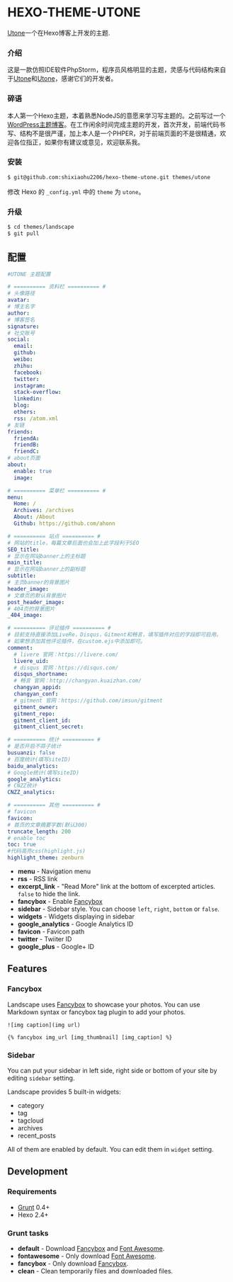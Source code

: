 # HEXO-THEME-UTONE

 [Utone](https://github.com/shixiaohu2206/hexo-theme-utone)一个在Hexo博客上开发的主题.

### 介绍

这是一款仿照IDE软件PhpStorm，程序员风格明显的主题，灵感与代码结构来自于[Utone](https://github.com/shixiaohu2206/hexo-theme-utone)和[Utone](https://github.com/shixiaohu2206/hexo-theme-utone)，感谢它们的开发者。

### 碎语

本人第一个Hexo主题，本着熟悉NodeJS的意愿来学习写主题的。之前写过一个[WordPress主题博客](https://utone.xiaohuaiqing.com/)。在工作闲余时间完成主题的开发，首次开发，前端代码书写、结构不是很严谨，加上本人是一个PHPER，对于前端页面的不是很精通，欢迎各位指正，如果你有建议或意见，欢迎联系我。



### 安装

``` bash
$ git@github.com:shixiaohu2206/hexo-theme-utone.git themes/utone
```
修改 Hexo 的 `_config.yml` 中的 `theme` 为 `utone`。



### 升级

``` bash
$ cd themes/landscape
$ git pull
```

## 配置

``` yml
#UTONE 主题配置

# ========== 资料栏 ========== #
# 头像路径
avatar:
# 博主名字
author:
# 博客签名
signature:
# 社交账号
social:
  email:
  github:
  weibo:
  zhihu:
  facebook:
  twitter:
  instagram:
  stack-overflow:
  linkedin:
  blog:
  others:
  rss: /atom.xml
# 友链
friends:
  friendA:
  friendB:
  friendC:
# about页面
about:
  enable: true
  image:

# ========== 菜单栏 ========== #
menu:
  Home: /
  Archives: /archives
  About: /About
  Github: https://github.com/ahonn

# ========== 站点 ========== #
# 网站的title，每篇文章后面也会加上此字段利于SEO
SEO_title:
# 显示在网站banner上的主标题
main_title:
# 显示在网站banner上的副标题
subtitle:
# 主页banner的背景图片
header_image:
# 文章页的默认背景图片
post_header_image:
# 404页的背景图片
_404_image:

# ========== 评论插件 ========== #
# 目前支持直接添加LiveRe，Disqus，Gitment和畅言，填写插件对应的字段即可启用。
# 如果想添加其他评论插件，在custom.ejs中添加即可。
comment:
  # livere 官网：https://livere.com/
  livere_uid:
  # disqus 官网：https://disqus.com/
  disqus_shortname:
  # 畅言 官网：http://changyan.kuaizhan.com/
  changyan_appid:
  changyan_conf:
  # gitment 官网：https://github.com/imsun/gitment
  gitment_owner:
  gitment_repo:
  gitment_client_id:
  gitment_client_secret:

# ========== 统计 ========== #
# 是否开启不蒜子统计
busuanzi: false
# 百度统计(填写siteID)
baidu_analytics:
# Google统计(填写siteID)
google_analytics:
# CNZZ统计
CNZZ_analytics:

# ========== 其他 ========== #
# favicon
favicon:
# 首页的文章摘要字数(默认300)
truncate_length: 200
# enable toc
toc: true
#代码高亮css(highlight.js)
highlight_theme: zenburn
```

- **menu** - Navigation menu
- **rss** - RSS link
- **excerpt_link** - "Read More" link at the bottom of excerpted articles. `false` to hide the link.
- **fancybox** - Enable [Fancybox]
- **sidebar** - Sidebar style. You can choose `left`, `right`, `bottom` or `false`.
- **widgets** - Widgets displaying in sidebar
- **google_analytics** - Google Analytics ID
- **favicon** - Favicon path
- **twitter** - Twiiter ID
- **google_plus** - Google+ ID

## Features

### Fancybox

Landscape uses [Fancybox] to showcase your photos. You can use Markdown syntax or fancybox tag plugin to add your photos.

```
![img caption](img url)

{% fancybox img_url [img_thumbnail] [img_caption] %}
```

### Sidebar

You can put your sidebar in left side, right side or bottom of your site by editing `sidebar` setting.

Landscape provides 5 built-in widgets:

- category
- tag
- tagcloud
- archives
- recent_posts

All of them are enabled by default. You can edit them in `widget` setting.

## Development

### Requirements

- [Grunt] 0.4+
- Hexo 2.4+

### Grunt tasks

- **default** - Download [Fancybox] and [Font Awesome].
- **fontawesome** - Only download [Font Awesome].
- **fancybox** - Only download [Fancybox].
- **clean** - Clean temporarily files and downloaded files.

[Hexo]: http://zespia.tw/hexo/
[Fancybox]: http://fancyapps.com/fancybox/
[Font Awesome]: http://fontawesome.io/
[Grunt]: http://gruntjs.com/
